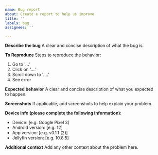 ```yaml
---
name: Bug report
about: Create a report to help us improve
title: ''
labels: bug
assignees: ''

---
```


**Describe the bug**
A clear and concise description of what the bug is.

**To Reproduce**
Steps to reproduce the behavior:
1. Go to '...'
2. Click on '....'
3. Scroll down to '....'
4. See error

**Expected behavior**
A clear and concise description of what you expected to happen.

**Screenshots**
If applicable, add screenshots to help explain your problem.

**Device info (please complete the following information):**
 - Device: [e.g. Google Pixel 3]
 - Android version: [e.g. 12]
 - App version: [e.g. v0.1.1 (2)]
 - Jellyfin version: [e.g. 10.8.5]

**Additional context**
Add any other context about the problem here.
